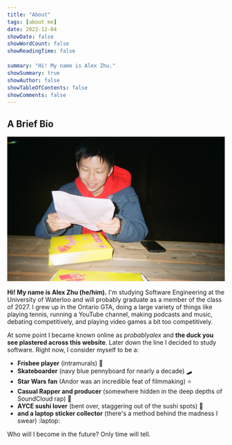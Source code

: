 ```yaml
---
title: "About"
tags: [about me]
date: 2022-12-04
showDate: false
showWordCount: false
showReadingTime: false

summary: "Hi! My name is Alex Zhu."
showSummary: true
showAuthor: false
showTableOfContents: false
showComments: false
---
```

## A Brief Bio

![Polaroid picture of Alex Zhu reading something outside of Waterloo Campus Pizza.](pizza.jpg "Waterloo Campus Pizza, 2022")

**Hi! My name is Alex Zhu (he/him).** I'm studying Software Engineering at the University of Waterloo and will probably graduate as a member of the class of 2027. I grew up in the Ontario GTA, doing a large variety of things like playing tennis, running a YouTube channel, making podcasts and music, debating competitively, and playing video games a bit too competitively.

At some point I became known online as *probablyalex* and **the duck you see plastered across this website**. Later down the line I decided to study software. Right now, I consider myself to be a:
- **Frisbee player** (intramurals) :flying_disc:
- **Skateboarder** (navy blue pennyboard for nearly a decade) :skateboard:
- **Star Wars fan** (Andor was an incredible feat of filmmaking) :star:
- **Casual Rapper and producer** (somewhere hidden in the deep depths of SoundCloud rap) :microphone:
- **AYCE sushi lover** (bent over, staggering out of the sushi spots) :sushi:
- **and a laptop sticker collector** (there's a method behind the madness I swear) :laptop:

Who will I become in the future? Only time will tell.